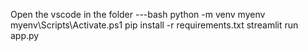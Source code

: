 Open the vscode in the folder
---bash
python -m venv myenv
myenv\Scripts\Activate.ps1
pip install -r requirements.txt
streamlit run app.py

